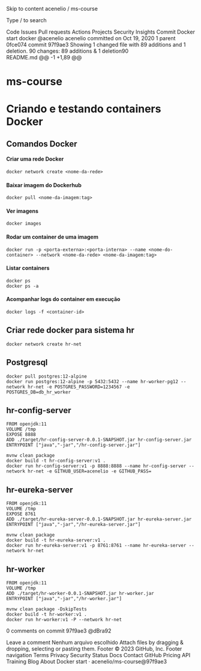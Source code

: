 Skip to content
acenelio
/
ms-course

Type / to search

Code
Issues
Pull requests
Actions
Projects
Security
Insights
Commit
Docker start
 docker
@acenelio
acenelio committed on Oct 19, 2020 
1 parent 0fce074
commit 97f9ae3
Showing 1 changed file with 89 additions and 1 deletion.
 90 changes: 89 additions & 1 deletion90  
README.md
@@ -1 +1,89 @@
# ms-course
# Criando e testando containers Docker

## Comandos Docker
#### Criar uma rede Docker
```
docker network create <nome-da-rede>
```
#### Baixar imagem do Dockerhub
```
docker pull <nome-da-imagem:tag>
```
#### Ver imagens
```
docker images
```
#### Rodar um container de uma imagem
```
docker run -p <porta-externa>:<porta-interna> --name <nome-do-container> --network <nome-da-rede> <nome-da-imagem:tag> 
```
#### Listar containers
```
docker ps
docker ps -a
```
#### Acompanhar logs do container em execução
```
docker logs -f <container-id>
```

## Criar rede docker para sistema hr
```
docker network create hr-net
```

## Postgresql
```
docker pull postgres:12-alpine
docker run postgres:12-alpine -p 5432:5432 --name hr-worker-pg12 --network hr-net -e POSTGRES_PASSWORD=1234567 -e POSTGRES_DB=db_hr_worker
```


## hr-config-server
```
FROM openjdk:11
VOLUME /tmp
EXPOSE 8888
ADD ./target/hr-config-server-0.0.1-SNAPSHOT.jar hr-config-server.jar
ENTRYPOINT ["java","-jar","/hr-config-server.jar"]
``` 
```
mvnw clean package
docker build -t hr-config-server:v1 .
docker run hr-config-server:v1 -p 8888:8888 --name hr-config-server --network hr-net -e GITHUB_USER=acenelio -e GITHUB_PASS=
```

## hr-eureka-server
```
FROM openjdk:11
VOLUME /tmp
EXPOSE 8761
ADD ./target/hr-eureka-server-0.0.1-SNAPSHOT.jar hr-eureka-server.jar
ENTRYPOINT ["java","-jar","/hr-eureka-server.jar"]
``` 
```
mvnw clean package
docker build -t hr-eureka-server:v1 .
docker run hr-eureka-server:v1 -p 8761:8761 --name hr-eureka-server --network hr-net
```

## hr-worker
```
FROM openjdk:11
VOLUME /tmp
ADD ./target/hr-worker-0.0.1-SNAPSHOT.jar hr-worker.jar
ENTRYPOINT ["java","-jar","/hr-worker.jar"]
``` 
```
mvnw clean package -DskipTests
docker build -t hr-worker:v1 .
docker run hr-worker:v1 -P --network hr-net
```
0 comments on commit 97f9ae3
@dBra92
 
Leave a comment
Nenhum arquivo escolhido
Attach files by dragging & dropping, selecting or pasting them.
Footer
© 2023 GitHub, Inc.
Footer navigation
Terms
Privacy
Security
Status
Docs
Contact GitHub
Pricing
API
Training
Blog
About
Docker start · acenelio/ms-course@97f9ae3
